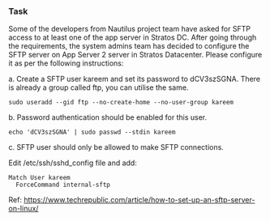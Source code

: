 ### Task
Some of the developers from Nautilus project team have asked for SFTP access to at least one of the app server in Stratos DC. After going through the requirements, the system admins team has decided to configure the SFTP server on App Server 2 server in Stratos Datacenter. Please configure it as per the following instructions:


a. Create a SFTP user kareem and set its password to dCV3szSGNA. There is already a group called ftp, you can utilise the same.

```sudo useradd --gid ftp --no-create-home --no-user-group kareem```

b. Password authentication should be enabled for this user.

```echo 'dCV3szSGNA' | sudo passwd --stdin kareem```

c. SFTP user should only be allowed to make SFTP connections.

Edit /etc/ssh/sshd_config  file and add:

```
Match User kareem
  ForceCommand internal-sftp
```

Ref: https://www.techrepublic.com/article/how-to-set-up-an-sftp-server-on-linux/
